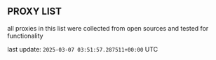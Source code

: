 ## PROXY LIST

all proxies in this list were collected from open sources and tested for functionality

last update: `2025-03-07 03:51:57.287511+00:00` UTC